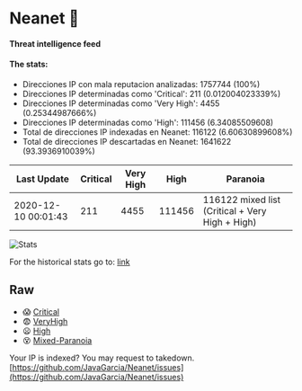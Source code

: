 # Neanet :hocho:
#### Threat intelligence feed
#### The stats:

- Direcciones IP con mala reputacion analizadas: 1757744 (100%)
- Direcciones IP determinadas como 'Critical':  211 (0.012004023339%)
- Direcciones IP determinadas como 'Very High':  4455 (0.25344987666%)
- Direcciones IP determinadas como 'High':  111456 (6.34085509608)
- Total de direcciones IP indexadas en Neanet:  116122 (6.60630899608%)
- Total de direcciones IP descartadas en Neanet:  1641622 (93.3936910039%)

| Last Update | Critical | Very High | High | Paranoia |
| --- | --- | --- | --- | --- |
| 2020-12-10 00:01:43 | 211 | 4455 | 111456 | 116122 mixed list (Critical + Very High + High)|

![Stats](https://docs.google.com/spreadsheets/d/e/2PACX-1vSnaNMIXVabIpDJjufMlzH7poXnshF3mgd8Is1g9ytUEzVsP5my4Trn8f-xkoLLQ38xpL3HtmUexLo6/pubchart?oid=501124687&format=image)

For the historical stats go to: [link](/stats.csv)
## Raw
- :scream: [Critical](https://raw.githubusercontent.com/JavaGarcia/Neanet/master/blacklists/neanet_critical.txt)
- :fearful: [VeryHigh](https://raw.githubusercontent.com/JavaGarcia/Neanet/master/blacklists/neanet_veryHigh.txtt)
- :frowning: [High](https://raw.githubusercontent.com/JavaGarcia/Neanet/master/blacklists/neanet_high.txt)
- :dizzy_face: [Mixed-Paranoia](https://raw.githubusercontent.com/JavaGarcia/Neanet/master/blacklists/neanet_all.txt)


Your IP is indexed? You may request to takedown. [https://github.com/JavaGarcia/Neanet/issues](https://github.com/JavaGarcia/Neanet/issues)

















































































































































































































































































































































































































































































































































































































































































































































































































































































































































































































































































































































































































































































































































































































































































































































































































































































































































































































































































































































































































































































































































































































































































































































































































































































































































































































































































































































































